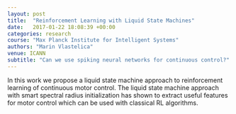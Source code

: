 ```yaml
---
layout: post
title:  "Reinforcement Learning with Liquid State Machines"
date:   2017-01-22 18:08:39 +00:00
categories: research
course: "Max Planck Institute for Intelligent Systems"
authors: "Marin Vlastelica"
venue: ICANN
subtitle: "Can we use spiking neural networks for continuous control?"
---
```


In this work we propose a liquid state machine approach to reinforcement learning of continuous motor control.
The liquid state machine approach with smart spectral radius initialization has shown to extract useful features for motor control which can be used with classical RL algorithms.